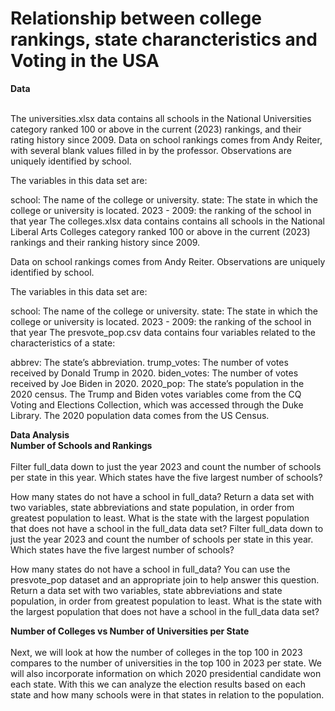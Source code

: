 # Relationship between college rankings, state charancteristics and Voting in the USA 
<b>**Data**</b> </br>
</br>

The universities.xlsx data contains all schools in the National Universities category ranked 100 or above in the current (2023) rankings, and their rating history since 2009. Data on school rankings comes from Andy Reiter, with several blank values filled in by the professor. Observations are uniquely identified by school.

The variables in this data set are:

school: The name of the college or university.
state: The state in which the college or university is located.
2023 - 2009: the ranking of the school in that year
The colleges.xlsx data contains contains all schools in the National Liberal Arts Colleges category ranked 100 or above in the current (2023) rankings and their ranking history since 2009.

Data on school rankings comes from Andy Reiter. Observations are uniquely identified by school.

The variables in this data set are:

school: The name of the college or university.
state: The state in which the college or university is located.
2023 - 2009: the ranking of the school in that year
The presvote_pop.csv data contains four variables related to the characteristics of a state:

abbrev: The state’s abbreviation.
trump_votes: The number of votes received by Donald Trump in 2020.
biden_votes: The number of votes received by Joe Biden in 2020.
2020_pop: The state’s population in the 2020 census.
The Trump and Biden votes variables come from the CQ Voting and Elections Collection, which was accessed through the Duke Library. The 2020 population data comes from the US Census.

**Data Analysis**</br>
**Number of Schools and Rankings** </br>
</br>
Filter full_data down to just the year 2023 and count the number of schools per state in this year. Which states have the five largest number of schools?

How many states do not have a school in full_data?  Return a data set with two variables, state abbreviations and state population, in order from greatest population to least. What is the state with the largest population that does not have a school in the full_data data set?
Filter full_data down to just the year 2023 and count the number of schools per state in this year. Which states have the five largest number of schools?

How many states do not have a school in full_data? You can use the presvote_pop dataset and an appropriate join to help answer this question. Return a data set with two variables, state abbreviations and state population, in order from greatest population to least. What is the state with the largest population that does not have a school in the full_data data set?

**Number of Colleges vs Number of Universities per State** </br>
</br>
Next, we will look at how the number of colleges in the top 100 in 2023 compares to the number of universities in the top 100 in 2023 per state. We will also incorporate information on which 2020 presidential candidate won each state. With this we can analyze the election results based on each state and how many schools were in that states in relation to the population. 

